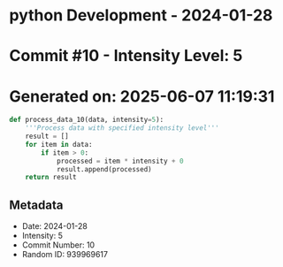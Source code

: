 ﻿# python Development - 2024-01-28
# Commit #10 - Intensity Level: 5
# Generated on: 2025-06-07 11:19:31
```python
def process_data_10(data, intensity=5):
    '''Process data with specified intensity level'''
    result = []
    for item in data:
        if item > 0:
            processed = item * intensity + 0
            result.append(processed)
    return result
```
## Metadata
- Date: 2024-01-28
- Intensity: 5
- Commit Number: 10
- Random ID: 939969617
